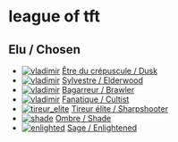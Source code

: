 # league of tft


## Elu / Chosen

- [![vladimir](https://static1-fr.millenium.gg/articles/7/37/10/57/@/1408570-dusk-64x64-1.png)](team_composition/dusk.md) [Être du crépuscule / Dusk](team_composition/dusk.md)
- [![vladimir](https://static1-fr.millenium.gg/articles/7/37/10/57/@/1408572-elderwood-64x64-1.png)](team_composition/elderwood.md) 
[Sylvestre / Elderwood](team_composition/elderwood.md)
- [![vladimir](https://static1-fr.millenium.gg/articles/8/37/10/58/@/1408719-brawler-64x64-1.png)](team_composition/brawler.md) 
[Bagarreur / Brawler](team_composition/brawler.md)
- [![vladimir](https://static1-fr.millenium.gg/articles/7/37/10/57/@/1408568-cultist-64x64-1.png)](team_composition/cultist.md) 
[Fanatique / Cultist]((team_composition/cultist.md) )
- [![tireur_elite](https://static1-fr.millenium.gg/articles/8/37/10/58/@/1408727-sharpshooter-64x64-1.png)](team_composition/sharpshooter.md) [Tireur élite / Sharpshooter](team_composition/sharpshooter.md)
- [![shade](https://static1-fr.millenium.gg/articles/8/37/10/58/@/1408726-shade-64x64-1.png)](team_composition/shade.md) [Ombre / Shade](team_composition/shade.md)
- [![enlighted](https://static1-fr.millenium.gg/articles/7/37/10/57/@/1408571-enlightened-64x64-1.png)](team_composition/enlightened.md) [Sage / Enlightened](team_composition/enlightened)
